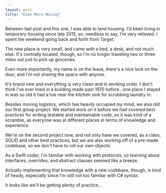 ```yaml
---
layout: post
title: "Even More Moving"
---
```


Between last post and this one, I was able to land housing. I'd been living in temporary housing since late 2015, so, needless to say, I'm very relieved. I spent the weekend going back and forth from Target.

The new place is very small, and came with a bed, a desk, and not much else. It's centrally located, though, so I'm no longer traveling two or three miles out just to pick up groceries. 

Even more importantly, my name is on the lease, there's a nice lock on the door, and I'm not sharing the space with anyone.

It's brand new and everything is very clean and in working order. I don't think I've ever lived in a building made past 1970 before...one place I stayed in was so old it had a tub near the kitchen sink for scrubbing laundry in.

Besides moving logistics, which has heavily occupied my mind, we also did our first group project. We started work on it before we had covered best practices for writing testable and maintainable code, so it was kind of a scramble, as everyone was at different places in terms of knowledge and experience. 

We're on the second project now, and not only have we covered, as a class, SOLID and other best practices, but we are also working off of a pre-made codebase, so we don't have to roll our own objects.

As a Swift coder, I'm familiar with working with protocols, so learning about interfaces, overrides, and abstract classes seemed like a breeze. 

Actually implementing that knowledge with a new codebase, though, is kind of heady, especially since I'm still not too familiar with C# syntax. 

It looks like we'll be getting plenty of practice...
